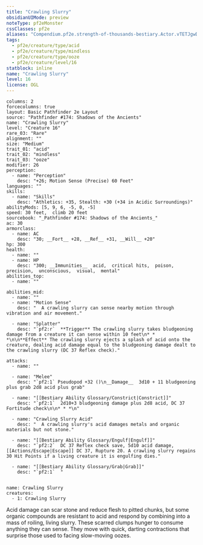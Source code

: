 ```yaml
---
title: "Crawling Slurry"
obsidianUIMode: preview
noteType: pf2eMonster
cssClasses: pf2e
aliases: "Compendium.pf2e.strength-of-thousands-bestiary.Actor.vTETJgwDLVK6bKQt" 
tags:
  - pf2e/creature/type/acid
  - pf2e/creature/type/mindless
  - pf2e/creature/type/ooze
  - pf2e/creature/level/16
statblock: inline
name: "Crawling Slurry"
level: 16
license: OGL
---
```


```statblock
columns: 2
forcecolumns: true
layout: Basic Pathfinder 2e Layout
source: "Pathfinder #174: Shadows of the Ancients"
name: "Crawling Slurry"
level: "Creature 16"
rare_03: "Rare"
alignment: ""
size: "Medium"
trait_01: "acid"
trait_02: "mindless"
trait_03: "ooze"
modifier: 26
perception:
  - name: "Perception"
    desc: "+26; Motion Sense (Precise) 60 Feet"
languages: ""
skills:
  - name: "Skills"
    desc: "Athletics: +35, Stealth: +30 (+34 in Acidic Surroundings)"
abilityMods: [5, 9, 6, -5, 0, -5]
speed: 30 feet,  climb 20 feet
sourcebook: "_Pathfinder #174: Shadows of the Ancients_"
ac: 30
armorclass:
  - name: AC
    desc: "30; __Fort__ +28, __Ref__ +31, __Will__ +20"
hp: 300
health:
  - name: ""
  - name: HP
    desc: "300; __Immunities__  acid,  critical hits,  poison,  precision,  unconscious,  visual,  mental"
abilities_top:
  - name: ""

abilities_mid:
  - name: ""
  - name: "Motion Sense"
    desc: "  A crawling slurry can sense nearby motion through vibration and air movement."

  - name: "Splatter"
    desc: "`pf2:r`  **Trigger** The crawling slurry takes bludgeoning damage from a creature it can sense within 10 feet\n* * *\n\n**Effect** The crawling slurry ejects a splash of acid onto the creature, dealing acid damage equal to the bludgeoning damage dealt to the crawling slurry (DC 37 Reflex check)."

attacks:
  - name: ""

  - name: "Melee"
    desc: "`pf2:1` Pseudopod +32 ()\n__Damage__  3d10 + 11 bludgeoning plus grab 2d8 acid plus grab"

  - name: "[[Bestiary Ability Glossary/Constrict|Constrict]]"
    desc: "`pf2:1`  2d10+3 bludgeoning damage plus 2d8 acid, DC 37 Fortitude check\n\n* * *\n"

  - name: "Crawling Slurry Acid"
    desc: "  A crawling slurry's acid damages metals and organic materials but not stone."

  - name: "[[Bestiary Ability Glossary/Engulf|Engulf]]"
    desc: "`pf2:2`  DC 37 Reflex check save, 5d10 acid damage, [[Actions/Escape|Escape]] DC 37, Rupture 20. A crawling slurry regains 30 Hit Points if a living creature it is engulfing dies."

  - name: "[[Bestiary Ability Glossary/Grab|Grab]]"
    desc: "`pf2:1`  "
 
```

```encounter-table
name: Crawling Slurry
creatures:
  - 1: Crawling Slurry
```



Acid damage can scar stone and reduce flesh to pitted chunks, but some organic compounds are resistant to acid and respond by combining into a mass of roiling, living slurry. These scarred clumps hunger to consume anything they can sense. They move with quick, darting contractions that surprise those used to facing slow-moving oozes.
